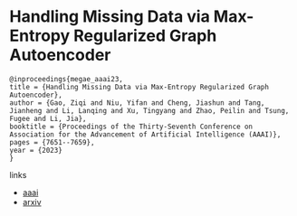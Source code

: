 # Handling Missing Data via Max-Entropy Regularized Graph Autoencoder

```
@inproceedings{megae_aaai23,
title = {Handling Missing Data via Max-Entropy Regularized Graph Autoencoder},
author = {Gao, Ziqi and Niu, Yifan and Cheng, Jiashun and Tang, Jianheng and Li, Lanqing and Xu, Tingyang and Zhao, Peilin and Tsung, Fugee and Li, Jia},
booktitle = {Proceedings of the Thirty-Seventh Conference on Association for the Advancement of Artificial Intelligence (AAAI)},
pages = {7651--7659},
year = {2023}
}
```

links
- [aaai](https://ojs.aaai.org/index.php/AAAI/article/view/25928)
- [arxiv](https://arxiv.org/abs/2211.16771)
